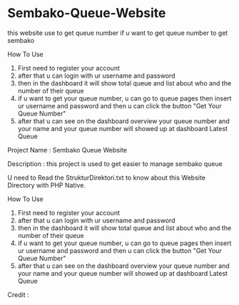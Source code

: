 # Sembako-Queue-Website
this website use to get queue number if u want to get queue number to get sembako

How To Use
1. First  need to register your account
2. after that u can login with ur username and password
3. then in the dashboard it will show total queue and list about who and the number of their queue
4. if u want to get your queue number, u can go to queue pages then insert ur username and password and then u can click the button "Get Your Queue Number"
5. after that u can see on the dashboard overview your queue number and your name and your queue number will showed up at dashboard Latest Queue

Project Name : Sembako Queue Website

Description : this project is used to get easier to manage sembako queue

U need to Read the StrukturDirektori.txt to know about this Website Directory with PHP Native.

How To Use
1. First  need to register your account
2. after that u can login with ur username and password
3. then in the dashboard it will show total queue and list about who and the number of their queue
4. if u want to get your queue number, u can go to queue pages then insert ur username and password and then u can click the button "Get Your Queue Number"
5. after that u can see on the dashboard overview your queue number and your name and your queue number will showed up at dashboard Latest Queue

Credit :
